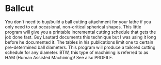 ﻿# Ballcut

You don't need to buy/build a ball cutting attachment for your lathe if you 
only need to cut occasional, non-critical spherical shapes. This little 
program will give you a printable incremental cutting schedule that gets 
the job done fast. Guy Lautard documents this technique but I was using it 
long before he documented it. The tables in his publications limit one to 
certain pre-determined ball diameters. This program will produce a tailored 
cutting schedule for any diameter. BTW, this type of machining is referred 
to as HAM (Human Assisted Machining)! See also PROFILE.
